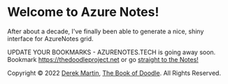# Welcome to Azure Notes!

After about a decade, I've finally been able to generate a nice, shiny interface for AzureNotes grid.

UPDATE YOUR BOOKMARKS - AZURENOTES.TECH is going away soon. Bookmark https://thedoodleproject.net or go [straight to the Notes!](https://base.thedoodleproject.net/public/grid/KJig-M5zNEkhsiNKUVfry6oJwD4wptMvXxGADnNK9NU)


Copyright ©️ 2022 [Derek Martin](https://www.derekmartin.org), [The Book of Doodle](https://twitter.com/thebookofdoodle). All Rights Reserved.
